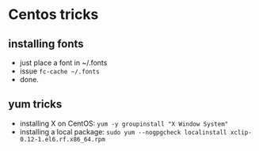 # Centos tricks

## installing fonts

* just place a font in ~/.fonts
* issue `fc-cache ~/.fonts`
* done.

## yum tricks

* installing X on CentOS: `yum -y groupinstall "X Window System"`
* installing a local package: `sudo yum --nogpgcheck localinstall xclip-0.12-1.el6.rf.x86_64.rpm`
